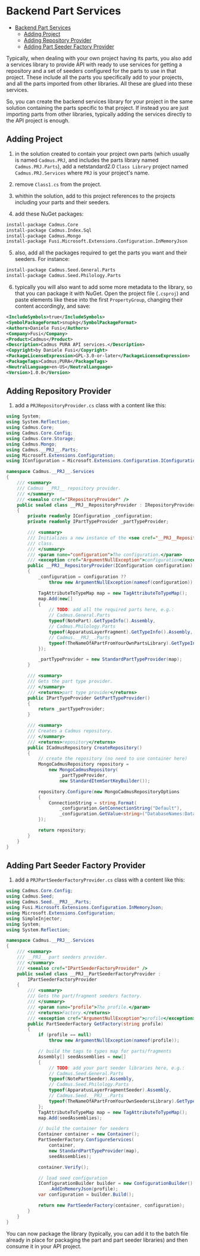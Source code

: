 # Backend Part Services

- [Backend Part Services](#backend-part-services)
  - [Adding Project](#adding-project)
  - [Adding Repository Provider](#adding-repository-provider)
  - [Adding Part Seeder Factory Provider](#adding-part-seeder-factory-provider)

Typically, when dealing with your own project having its parts, you also add a services library to provide API with ready to use services for getting a repository and a set of seeders configured for the parts to use in that project. These include all the parts you specifically add to your projects, and all the parts imported from other libraries. All these are glued into these services.

So, you can create the backend services library for your project in the same solution containing the parts specific to that project. If instead you are just importing parts from other libraries, typically adding the services directly to the API project is enough.

## Adding Project

1. in the solution created to contain your project own parts (which usually is named `Cadmus.PRJ`, and includes the parts library named `Cadmus.PRJ.Parts`), add a netstandard2.0 `Class Library` project named `Cadmus.PRJ.Services` where `PRJ` is your project's name.

2. remove `Class1.cs` from the project.

3. whithin the solution, add to this project references to the projects including your parts and their seeders.

4. add these NuGet packages:

```bash
install-package Cadmus.Core
install-package Cadmus.Index.Sql
install-package Cadmus.Mongo
install-package Fusi.Microsoft.Extensions.Configuration.InMemoryJson
```

5. also, add all the packages required to get the parts you want and their seeders. For instance:

```bash
install-package Cadmus.Seed.General.Parts
install-package Cadmus.Seed.Philology.Parts
```

6. typically you will also want to add some more metadata to the library, so that you can package it with NuGet. Open the project file (`.csproj`) and paste elements like these into the first `PropertyGroup`, changing their content accordingly, and save:

```xml
<IncludeSymbols>true</IncludeSymbols>
<SymbolPackageFormat>snupkg</SymbolPackageFormat>
<Authors>Daniele Fusi</Authors>
<Company>Fusi</Company>
<Product>Cadmus</Product>
<Description>Cadmus PURA API services.</Description>
<Copyright>by Daniele Fusi</Copyright>
<PackageLicenseExpression>GPL-3.0-or-later</PackageLicenseExpression>
<PackageTags>Cadmus;PURA</PackageTags>
<NeutralLanguage>en-US</NeutralLanguage>
<Version>1.0.0</Version>
```

## Adding Repository Provider

1. add a `PRJRepositoryProvider.cs` class with a content like this:

```cs
using System;
using System.Reflection;
using Cadmus.Core;
using Cadmus.Core.Config;
using Cadmus.Core.Storage;
using Cadmus.Mongo;
using Cadmus.__PRJ__.Parts;
using Microsoft.Extensions.Configuration;
using IConfiguration = Microsoft.Extensions.Configuration.IConfiguration;

namespace Cadmus.__PRJ__.Services
{
    /// <summary>
    /// Cadmus __PRJ__ repository provider.
    /// </summary>
    /// <seealso cref="IRepositoryProvider" />
    public sealed class __PRJ__RepositoryProvider : IRepositoryProvider
    {
        private readonly IConfiguration _configuration;
        private readonly IPartTypeProvider _partTypeProvider;

        /// <summary>
        /// Initializes a new instance of the <see cref="__PRJ__RepositoryProvider"/>
        /// class.
        /// </summary>
        /// <param name="configuration">The configuration.</param>
        /// <exception cref="ArgumentNullException">configuration</exception>
        public __PRJ__RepositoryProvider(IConfiguration configuration)
        {
            _configuration = configuration ??
                throw new ArgumentNullException(nameof(configuration));

            TagAttributeToTypeMap map = new TagAttributeToTypeMap();
            map.Add(new[]
            {
            	// TODO: add all the required parts here, e.g.:
                // Cadmus.General.Parts
                typeof(NotePart).GetTypeInfo().Assembly,
                // Cadmus.Philology.Parts
                typeof(ApparatusLayerFragment).GetTypeInfo().Assembly,
                // Cadmus.__PRJ__.Parts
                typeof(TheNameOfAPartFromYourOwnPartsLibrary).GetTypeInfo().Assembly,
            });

            _partTypeProvider = new StandardPartTypeProvider(map);
        }

        /// <summary>
        /// Gets the part type provider.
        /// </summary>
        /// <returns>part type provider</returns>
        public IPartTypeProvider GetPartTypeProvider()
        {
            return _partTypeProvider;
        }

        /// <summary>
        /// Creates a Cadmus repository.
        /// </summary>
        /// <returns>repository</returns>
        public ICadmusRepository CreateRepository()
        {
            // create the repository (no need to use container here)
            MongoCadmusRepository repository =
                new MongoCadmusRepository(
                    _partTypeProvider,
                    new StandardItemSortKeyBuilder());

            repository.Configure(new MongoCadmusRepositoryOptions
            {
                ConnectionString = string.Format(
                    _configuration.GetConnectionString("Default"),
                    _configuration.GetValue<string>("DatabaseNames:Data"))
            });

            return repository;
        }
    }
}
```

## Adding Part Seeder Factory Provider

1. add a `PRJPartSeederFactoryProvider.cs` class with a content like this:

```cs
using Cadmus.Core.Config;
using Cadmus.Seed;
using Cadmus.Seed.__PRJ__.Parts;
using Fusi.Microsoft.Extensions.Configuration.InMemoryJson;
using Microsoft.Extensions.Configuration;
using SimpleInjector;
using System;
using System.Reflection;

namespace Cadmus.__PRJ__.Services
{
    /// <summary>
    /// __PRJ__ part seeders provider.
    /// </summary>
    /// <seealso cref="IPartSeederFactoryProvider" />
    public sealed class __PRJ__PartSeederFactoryProvider :
        IPartSeederFactoryProvider
    {
        /// <summary>
        /// Gets the part/fragment seeders factory.
        /// </summary>
        /// <param name="profile">The profile.</param>
        /// <returns>Factory.</returns>
        /// <exception cref="ArgumentNullException">profile</exception>
        public PartSeederFactory GetFactory(string profile)
        {
            if (profile == null)
                throw new ArgumentNullException(nameof(profile));

            // build the tags to types map for parts/fragments
            Assembly[] seedAssemblies = new[]
            {
            	// TODO: add your part seeder libraries here, e.g.:
                // Cadmus.Seed.General.Parts
                typeof(NotePartSeeder).Assembly,
                // Cadmus.Seed.Philology.Parts
                typeof(ApparatusLayerFragmentSeeder).Assembly,
                // Cadmus.Seed.__PRJ__.Parts
                typeof(TheNameOfAPartFromYourOwnSeedersLibrary).GetTypeInfo().Assembly,
            };
            TagAttributeToTypeMap map = new TagAttributeToTypeMap();
            map.Add(seedAssemblies);

            // build the container for seeders
            Container container = new Container();
            PartSeederFactory.ConfigureServices(
                container,
                new StandardPartTypeProvider(map),
                seedAssemblies);

            container.Verify();

            // load seed configuration
            IConfigurationBuilder builder = new ConfigurationBuilder()
                .AddInMemoryJson(profile);
            var configuration = builder.Build();

            return new PartSeederFactory(container, configuration);
        }
    }
}
```

You can now package the library (typically, you can add it to the batch file already in place for packaging the part and part seeder libraries) and then consume it in your API project.
